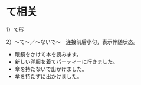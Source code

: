 て相关
===
1）て形




2）～て～／～ないで～　连接前后小句，表示伴随状态。
+ 眼鏡をかけて本を読みます。
+ 新しい洋服を着てパーティーに行きました。
+ 傘を持たないで出かけました。
+ 傘を持たずに出かけました。

